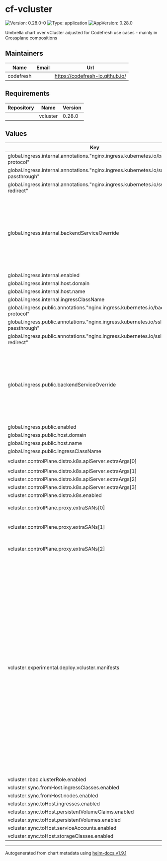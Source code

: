 # cf-vcluster

![Version: 0.28.0-0](https://img.shields.io/badge/Version-0.28.0--0-informational?style=flat-square) ![Type: application](https://img.shields.io/badge/Type-application-informational?style=flat-square) ![AppVersion: 0.28.0](https://img.shields.io/badge/AppVersion-0.28.0-informational?style=flat-square)

Umbrella chart over vCluster adjusted for Codefresh use cases - mainly in Crossplane compositions

## Maintainers

| Name | Email | Url |
| ---- | ------ | --- |
| codefresh |  | <https://codefresh-io.github.io/> |

## Requirements

| Repository | Name | Version |
|------------|------|---------|
|  | vcluster | 0.28.0 |

## Values

| Key | Type | Default | Description |
|-----|------|---------|-------------|
| global.ingress.internal.annotations."nginx.ingress.kubernetes.io/backend-protocol" | string | `"HTTPS"` |  |
| global.ingress.internal.annotations."nginx.ingress.kubernetes.io/ssl-passthrough" | string | `"true"` |  |
| global.ingress.internal.annotations."nginx.ingress.kubernetes.io/ssl-redirect" | string | `"true"` |  |
| global.ingress.internal.backendServiceOverride | object | `{}` | Possibility to override backend service name for ingress. If not set default vcluster backend service will be used |
| global.ingress.internal.enabled | bool | `false` |  |
| global.ingress.internal.host.domain | string | `"corp.local"` |  |
| global.ingress.internal.host.name | string | `"{{ .Release.Name }}"` |  |
| global.ingress.internal.ingressClassName | string | `"nginx-internal"` |  |
| global.ingress.public.annotations."nginx.ingress.kubernetes.io/backend-protocol" | string | `"HTTPS"` |  |
| global.ingress.public.annotations."nginx.ingress.kubernetes.io/ssl-passthrough" | string | `"true"` |  |
| global.ingress.public.annotations."nginx.ingress.kubernetes.io/ssl-redirect" | string | `"true"` |  |
| global.ingress.public.backendServiceOverride | object | `{}` | Possibility to override backend service name for ingress. If not set default vcluster backend service will be used |
| global.ingress.public.enabled | bool | `false` |  |
| global.ingress.public.host.domain | string | `"example.com"` |  |
| global.ingress.public.host.name | string | `"{{ .Release.Name }}"` |  |
| global.ingress.public.ingressClassName | string | `"nginx-public"` |  |
| vcluster.controlPlane.distro.k8s.apiServer.extraArgs[0] | string | `"--oidc-issuer-url=https://dexidp.shared-services.cf-infra.com"` |  |
| vcluster.controlPlane.distro.k8s.apiServer.extraArgs[1] | string | `"--oidc-client-id=vcluster-login"` |  |
| vcluster.controlPlane.distro.k8s.apiServer.extraArgs[2] | string | `"--oidc-username-claim=email"` |  |
| vcluster.controlPlane.distro.k8s.apiServer.extraArgs[3] | string | `"--oidc-groups-claim=groups"` |  |
| vcluster.controlPlane.distro.k8s.enabled | bool | `true` |  |
| vcluster.controlPlane.proxy.extraSANs[0] | string | `"{{ tpl (printf \"%s.%s.%s\" .Release.Name .Release.Namespace \".cluster.svc.local\") . }}"` |  |
| vcluster.controlPlane.proxy.extraSANs[1] | string | `"{{ tpl (printf \"%s.%s\" .Values.global.ingress.internal.host.name .Values.global.ingress.internal.host.domain) . }}"` |  |
| vcluster.controlPlane.proxy.extraSANs[2] | string | `"{{ tpl (printf \"%s.%s\" .Values.global.ingress.public.host.name .Values.global.ingress.public.host.domain) . }}"` |  |
| vcluster.experimental.deploy.vcluster.manifests | string | `"---\nkind: ClusterRoleBinding\napiVersion: rbac.authorization.k8s.io/v1\nmetadata:\n  name: oidc-cluster-admin\nroleRef:\n  apiGroup: rbac.authorization.k8s.io\n  kind: ClusterRole\n  name: cluster-admin\nsubjects:\n- kind: Group\n  name: rnd@codefresh.io\n---\nkind: ClusterRoleBinding\napiVersion: rbac.authorization.k8s.io/v1\nmetadata:\n  name: oidc-cluster-admin-octopus\nroleRef:\n  apiGroup: rbac.authorization.k8s.io\n  kind: ClusterRole\n  name: cluster-admin\nsubjects:\n- kind: Group\n  name: 787d1a9a-e488-4a77-bb6c-f4b2fdfd8cea # Codefresh R&D Team\n- kind: Group\n  name: 607a9f67-422c-4ca2-b8c4-d0be213b9650 # Codefresh SA Team\n- kind: Group\n  name: f8de82e2-cdb6-480a-8f37-9f958ea5fef5 # Codefresh Support Team\n- kind: Group\n  name: 16b3fb37-58f2-4786-8ca8-6f58d0410687 # Codefresh OSS Team\n- kind: Group\n  name: dc35779f-57d5-4dff-90c0-34c6e93fe7e7 # Codefresh OSS Team\n---\napiVersion: v1\nkind: ServiceAccount\nmetadata:\n  name: codefresh-pipelines-integration-cluster-admin\n  namespace: kube-system\n---\napiVersion: v1\nkind: Secret\nmetadata:\n  name: codefresh-pipelines-integration-cluster-admin-token\n  namespace: kube-system\n  annotations:\n    kubernetes.io/service-account.name: codefresh-pipelines-integration-cluster-admin\ntype: kubernetes.io/service-account-token\n---\nkind: ClusterRoleBinding\napiVersion: rbac.authorization.k8s.io/v1\nmetadata:\n  name: codefresh-pipelines-integration-cluster-admin\nroleRef:\n  apiGroup: rbac.authorization.k8s.io\n  kind: ClusterRole\n  name: cluster-admin\nsubjects:\n- kind: ServiceAccount\n  name: codefresh-pipelines-integration-cluster-admin\n  namespace: kube-system"` |  |
| vcluster.rbac.clusterRole.enabled | bool | `true` |  |
| vcluster.sync.fromHost.ingressClasses.enabled | bool | `true` |  |
| vcluster.sync.fromHost.nodes.enabled | bool | `true` |  |
| vcluster.sync.toHost.ingresses.enabled | bool | `true` |  |
| vcluster.sync.toHost.persistentVolumeClaims.enabled | bool | `true` |  |
| vcluster.sync.toHost.persistentVolumes.enabled | bool | `true` |  |
| vcluster.sync.toHost.serviceAccounts.enabled | bool | `true` |  |
| vcluster.sync.toHost.storageClasses.enabled | bool | `true` |  |

----------------------------------------------
Autogenerated from chart metadata using [helm-docs v1.9.1](https://github.com/norwoodj/helm-docs/releases/v1.9.1)
